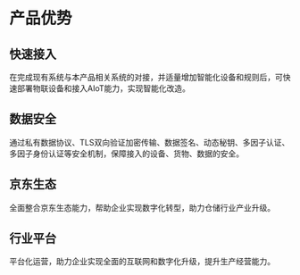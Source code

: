 # 产品优势
## 快速接入
在完成现有系统与本产品相关系统的对接，并适量增加智能化设备和规则后，可快速部署物联设备和接入AIoT能力，实现智能化改造。
## 数据安全
通过私有数据协议、TLS双向验证加密传输、数据签名、动态秘钥、多因子认证、多因子身份认证等安全机制，保障接入的设备、货物、数据的安全。
## 京东生态
全面整合京东生态能力，帮助企业实现数字化转型，助力仓储行业产业升级。
## 行业平台
平台化运营，助力企业实现全面的互联网和数字化升级，提升生产经营能力。
